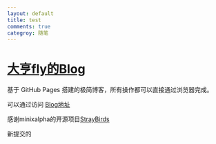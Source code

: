 ```yaml
---
layout: default
title: test
comments: true
categroy: 随笔
---
```


[大亨fly的Blog](http://e0e0.cn)
==========

基于 GitHub Pages 搭建的极简博客，所有操作都可以直接通过浏览器完成。

可以通过访问 [Blog地址](http://e0e0.cn)


感谢minixalpha的开源项目[StrayBirds](https://github.com/minixalpha/StrayBirds)

新提交的
